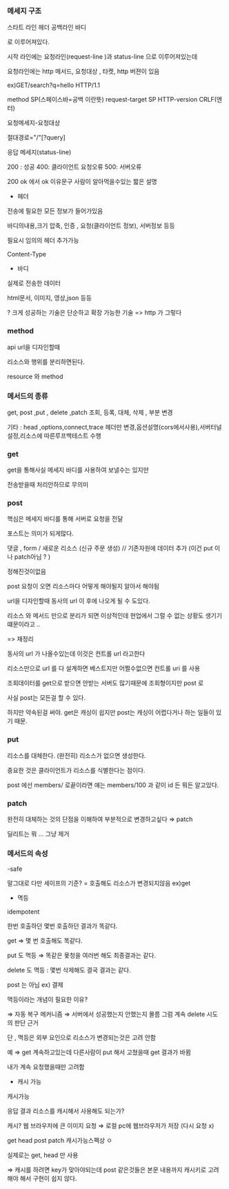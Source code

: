 ### 메세지 구조

스타트 라인
헤더
공백라인
바디

로 이루어져있다.

시작 라인에는 요청라인(request-line )과 status-line 으로 이루어져있는데

요청라인에는 http 메서드, 요청대상 , 타켓, http 버젼이 있음

ex)GET/search?q=hello HTTP/1.1

method SP(스페이스바=공백 이란뜻) request-target SP HTTP-version CRLF(엔터)

요청메세지-요청대상

절대경로="/"[?query]

응답 메세지(status-line)

200 : 성공
400: 클라이언트 요청오류
500: 서버오류

200 ok 에서 ok 이유문구 사람이 알아먹을수있는 짧은 설명

- 헤더

전송에 필요한 모든 정보가 들어가있음

바디의내용,크기 압축, 인증 , 요청(클라이언트 정보), 서버정보 등등

필요시 임의의 헤더 추가가능

Content-Type

- 바디

실제로 전송한 데이터

html문서, 이미지, 영상,json 등등

? 크게 성공하는 기술은 단순하고 확장 가능한 기술 => http 가 그렇다

### method

api url을 디자인할때

리소스와 행위를 분리하면된다.

resource 와 method

### 메서드의 종류

get, post ,put , delete ,patch
조회, 등록, 대체, 삭제 , 부분 변경

기타 : head ,options,connect,trace
헤더만 변경,옵션설명(cors에서사용),서버터널 설정,리소스에 따른루프백테스트 수행

### get

get을 통해사실 메세지 바디를 사용하여 보낼수는 있지만

전송받을때 처리안하므로 무의미

### post

핵심은 메세지 바디를 통해 서버로 요청을 전달

포스트는 의미가 되게많다.

댓글 , form / 새로운 리소스 (신규 주문 생성) // 기존자원에 데이터 추가 (이건 put 이나 patch아님 ? )

정해진것이없음

post 요청이 오면 리소스마다 어떻게 해야될지 알아서 해야됨

url을 디자인할때 동사의 url 이 후에 나오게 될 수 도있다.

리소스 와 메서드 만으로 분리가 되면 이상적인데 현업에서 그럴 수 없는 상황도 생기기떄문이라고 ..

=> 재정리

동사의 url 가 나올수있는데 이것은 컨트롤 url 라고한다

리소스만으로 url 를 다 설계하면 베스트지만 어쩔수없으면 컨트롤 uri 를 사용

조회데이터를 get으로 받으면 안받는 서버도 많기때문에 조회형이지만 post 로

사실 post는 모든걸 할 수 있다.

하지만 약속된걸 써야. get은 캐싱이 쉽지만 post는 캐싱이 어렵다거나 하는 일들이 있기 때문.

### put

리소스를 대체한다. (완전히)
리소스가 없으면 생성한다.

중요한 것은 클라이언트가 리소스를 식별한다는 점이다.

post 에선 members/ 로끝이라면
얘는 members/100 과 같이 id 든 뭐든 알고있다.

### patch

완전히 대체하는 것의 단점을 이해하여 부분적으로 변경하고싶다 ⇒ patch

딜리트는 뭐 ... 그냥 제거

### 메서드의 속성

-safe

말그대로 다만 세이프의 기준? = 호출해도 리소스가 변경되지않음 ex)get

- 멱등

idempotent

한번 호출하던 몇번 호출하던 결과가 똑같다.

get ⇒ 몇 번 호출해도 똑같다.

put 도 멱등 ⇒ 똑같은 욫청을 여러번 해도 최종결과는 같다.

delete 도 멱등 : 몇번 삭제해도 결국 결과는 같다.

post 는 아님 ex) 결제

멱등이라는 개념이 필요한 이유?

⇒ 자동 복구 메커니즘 ⇒ 서버에서 성공했는지 안했는지 몰름 그럼 계속 delete 시도 의 판단 근거

단 , 멱등은 외부 요인으로 리소스가 변경되는것은 고려 안함

예 ⇒ get 계속하고있는데 다른사람이 put 해서 고쳤을때 get 결과가 바뀜

내가 계속 요청했을때만 고려함

- 캐시 가능

캐시가능

응답 결과 리소스를 캐시해서 사용해도 되는가?

캐시? 웹 브라우저에 큰 이미지 요청 ⇒ 로컬 pc에 웹브라우저가 저장 (다시 요청 x)

get head post patch 캐시가능스펙상 ㅇ

실제로는 get, head 만 사용

⇒ 캐시를 하려면 key가 맞아야되는데 post 같은것들은 본문 내용까지 캐시키로 고려해야 해서 구현이 쉽지 않다.

